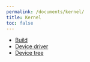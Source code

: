 ```yaml
---
permalink: /documents/kernel/
title: Kernel
toc: false
---
```


- <a href="{{ site.baseurl }}/documents/kernel/build/">Build</a>
- <a href="{{ site.baseurl }}/documents/kernel/device-driver/">Device driver</a>
- <a href="{{ site.baseurl }}/documents/kernel/device-tree/">Device tree</a>
